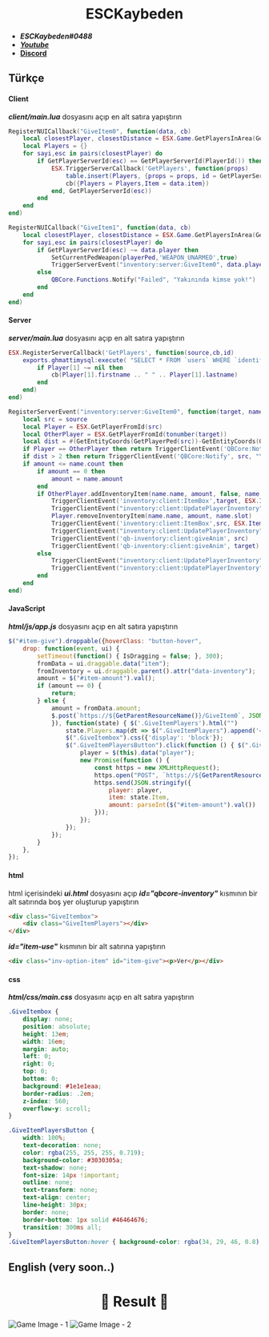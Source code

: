 <div align="center">
  <h1>ESCKaybeden</h1>
</div>

- **_ESCKaybeden#0488_**
- [**_Youtube_**](https://www.youtube.com/channel/UCwmyBjDNow69-4A2jCRe4Sg)
- [**Discord**](https://discord.gg/2drcthqyAF)

## Türkçe


#### Client

**_client/main.lua_** dosyasını açıp en alt satıra yapıştırın
```lua
RegisterNUICallback("GiveItem0", function(data, cb)
    local closestPlayer, closestDistance = ESX.Game.GetPlayersInArea(GetEntityCoords(PlayerPedId()), 3)
    local Players = {}
    for sayi,esc in pairs(closestPlayer) do
        if GetPlayerServerId(esc) == GetPlayerServerId(PlayerId()) then
            ESX.TriggerServerCallback('GetPlayers', function(props)
                table.insert(Players, {props = props, id = GetPlayerServerId(esc)})
                cb({Players = Players,Item = data.item})
            end, GetPlayerServerId(esc))
        end
    end
end)

RegisterNUICallback("GiveItem1", function(data, cb)
    local closestPlayer, closestDistance = ESX.Game.GetPlayersInArea(GetEntityCoords(PlayerPedId()), 3)
    for sayi,esc in pairs(closestPlayer) do
        if GetPlayerServerId(esc) ~= data.player then
            SetCurrentPedWeapon(playerPed,'WEAPON_UNARMED',true)
            TriggerServerEvent("inventory:server:GiveItem0", data.player, data.item, data.amount)
        else
            QBCore.Functions.Notify("Failed", "Yakınında kimse yok!")
        end
    end
end)
```

#### Server

**_server/main.lua_** dosyasını açıp en alt satıra yapıştırın
```lua
ESX.RegisterServerCallback('GetPlayers', function(source,cb,id)
	exports.ghmattimysql:execute( "SELECT * FROM `users` WHERE `identifier` = '"..ESX.GetPlayerFromId(id).identifier.."'", function(Player)
		if Player[1] ~= nil then
			cb(Player[1].firstname .. " " .. Player[1].lastname)
		end
	end)
end)

RegisterServerEvent("inventory:server:GiveItem0", function(target, name, amount)
    local src = source
    local Player = ESX.GetPlayerFromId(src)
    local OtherPlayer = ESX.GetPlayerFromId(tonumber(target))
    local dist = #(GetEntityCoords(GetPlayerPed(src))-GetEntityCoords(GetPlayerPed(target)))
	if Player == OtherPlayer then return TriggerClientEvent('QBCore:Notify', src, "You can't give yourself an item?") end
	if dist > 2 then return TriggerClientEvent('QBCore:Notify', src, "You are too far away to give items!") end
	if amount <= name.count then
		if amount == 0 then
			amount = name.amount
		end
		if OtherPlayer.addInventoryItem(name.name, amount, false, name.info) then
			TriggerClientEvent('inventory:client:ItemBox',target, ESX.Items[name.name], "add")
			TriggerClientEvent("inventory:client:UpdatePlayerInventory", target, true)
			Player.removeInventoryItem(name.name, amount, name.slot)
			TriggerClientEvent('inventory:client:ItemBox',src, ESX.Items[name.name], "remove")
			TriggerClientEvent("inventory:client:UpdatePlayerInventory", src, true)
			TriggerClientEvent('qb-inventory:client:giveAnim', src)
			TriggerClientEvent('qb-inventory:client:giveAnim', target)
		else
			TriggerClientEvent("inventory:client:UpdatePlayerInventory", src, false)
			TriggerClientEvent("inventory:client:UpdatePlayerInventory", target, false)
		end
	end
end)
```


#### JavaScript

**_html/js/app.js_** dosyasını açıp en alt satıra yapıştırın
```js
$("#item-give").droppable({hoverClass: "button-hover",
    drop: function(event, ui) {
        setTimeout(function() { IsDragging = false; }, 300);
        fromData = ui.draggable.data("item");
        fromInventory = ui.draggable.parent().attr("data-inventory");
        amount = $("#item-amount").val();
        if (amount == 0) {
            return;
        } else {
            amount = fromData.amount;
            $.post(`https://${GetParentResourceName()}/GiveItem0`, JSON.stringify({ inventory: fromInventory, item: fromData, amount: parseInt(amount)
            }), function(state) { $('.GiveItemPlayers').html("")
                state.Players.map(dt => $(".GiveItemPlayers").append('<div class="GiveItemPlayersButton" data-player="' + dt.id + '">' + dt.props + ' (' + dt.id + ')</div>'))
                $(".GiveItembox").css({'display': 'block'});
                $(".GiveItemPlayersButton").click(function () { $(".GiveItembox").css({'display': 'none'});
                    player = $(this).data("player");
                    new Promise(function () {
                        const https = new XMLHttpRequest();
                        https.open("POST", `https://${GetParentResourceName()}/GiveItem1`);
                        https.send(JSON.stringify({
                            player: player,
                            item: state.Item,
                            amount: parseInt($("#item-amount").val())
                        }));
                    });
                });
            });
        }
    },
});
```


#### html

html içerisindeki **_ui.html_** dosyasını açıp **_id="qbcore-inventory"_** kısmının bir alt satırında boş yer oluşturup yapıştırın
```html
<div class="GiveItembox">
    <div class="GiveItemPlayers"></div>
</div>
```

**_id="item-use"_** kısmının bir alt satırına yapıştırın
```html
<div class="inv-option-item" id="item-give"><p>Ver</p></div>
```


#### css

**_html/css/main.css_** dosyasını açıp en alt satıra yapıştırın

```css
.GiveItembox {
    display: none;
    position: absolute;
    height: 13em;
    width: 16em;
    margin: auto;
    left: 0;
    right: 0;
    top: 0;
    bottom: 0;
    background: #1e1e1eaa;
    border-radius: .2em;
    z-index: 560;
    overflow-y: scroll;
}

.GiveItemPlayersButton {
    width: 100%;
    text-decoration: none;
    color: rgba(255, 255, 255, 0.719);
    background-color: #3030305a;
    text-shadow: none; 
    font-size: 14px !important;
    outline: none;
    text-transform: none;
    text-align: center;
    line-height: 30px;
    border: none;
    border-bottom: 1px solid #46464676;
    transition: 300ms all;
}
.GiveItemPlayersButton:hover { background-color: rgba(34, 29, 46, 0.8); }
```




## English (very soon..)





<div align="center">
  <h1>🎉 Result 🎉</h1>
</div>
<img align="center" alt="Game Image - 1" src="https://cdn.discordapp.com/attachments/833938679125770240/953446729154445322/unknown.png"/>
<img align="center" alt="Game Image - 2" src="https://cdn.discordapp.com/attachments/833938679125770240/953450782966054922/unknown.png"/>


